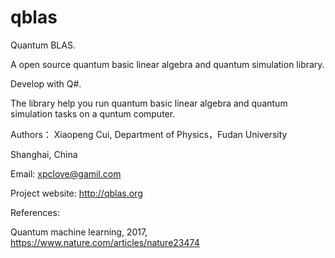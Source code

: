 # qblas
Quantum BLAS.

A open source quantum basic linear algebra and quantum simulation library.

Develop with Q#.

The library help you run quantum basic linear algebra and quantum simulation tasks on a quntum computer.

Authors：
Xiaopeng Cui, Department of Physics，Fudan University

Shanghai, China

Email: xpclove@gamil.com

Project website: http://qblas.org 

References:

Quantum machine learning, 2017, https://www.nature.com/articles/nature23474
